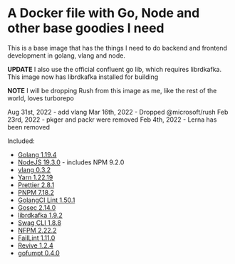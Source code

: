 # A Docker file with Go, Node and other base goodies I need

This is a base image that has the things I need to do backend and frontend development in golang, vlang and node.

**UPDATE** I also use the official confluent go lib, which requires librdkafka. This image now has librdkafka installed for building

**NOTE** I will be dropping Rush from this image as me, like the rest of the world, loves turborepo

Aug 31st, 2022 - add vlang
Mar 16th, 2022 - Dropped @microsoft/rush
Feb 23rd, 2022 - pkger and packr were removed
Feb 4th, 2022 - Lerna has been removed

Included:

- [Golang 1.19.4](https://golang.org/dl/)
- [NodeJS 19.3.0](https://nodejs.org/en/download/current/) - includes NPM 9.2.0
- [vlang 0.3.2](https://vlang.io/)
- [Yarn 1.22.19](https://www.npmjs.com/package/yarn)
- [Prettier 2.8.1](https://www.npmjs.com/package/prettier)
- [PNPM 7.18.2](https://www.npmjs.com/package/pnpm)
- [GolangCI Lint 1.50.1](https://github.com/golangci/golangci-lint)
- [Gosec 2.14.0](https://github.com/securego/gosec)
- [librdkafka 1.9.2](https://github.com/edenhill/librdkafka)
- [Swag CLI 1.8.8](https://github.com/swaggo/swag)
- [NFPM 2.22.2](https://github.com/goreleaser/nfpm)
- [FailLint 1.11.0](https://github.com/fatih/faillint)
- [Revive 1.2.4](https://github.com/mgechev/revive)
- [gofumpt 0.4.0](https://github.com/mvdan/gofumpt)
